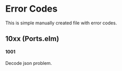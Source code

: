 # Error Codes

This is simple manually created file with error codes.

## 10xx (Ports.elm)

#### 1001

Decode json problem.